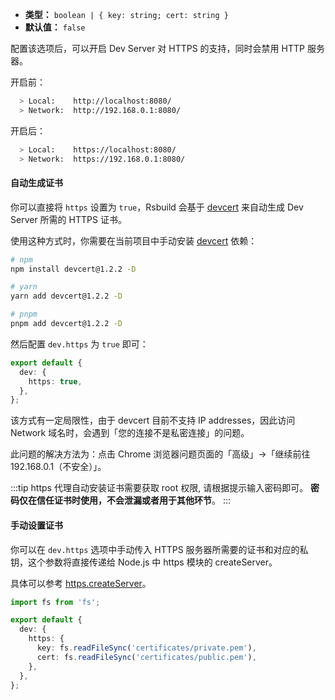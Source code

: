 - **类型：** `boolean | { key: string; cert: string }`
- **默认值：** `false`

配置该选项后，可以开启 Dev Server 对 HTTPS 的支持，同时会禁用 HTTP 服务器。

开启前：

```bash
  > Local:    http://localhost:8080/
  > Network:  http://192.168.0.1:8080/
```

开启后：

```bash
  > Local:    https://localhost:8080/
  > Network:  https://192.168.0.1:8080/
```

#### 自动生成证书

你可以直接将 `https` 设置为 `true`，Rsbuild 会基于 [devcert](https://github.com/davewasmer/devcert) 来自动生成 Dev Server 所需的 HTTPS 证书。

使用这种方式时，你需要在当前项目中手动安装 [devcert](https://github.com/davewasmer/devcert) 依赖：

```bash
# npm
npm install devcert@1.2.2 -D

# yarn
yarn add devcert@1.2.2 -D

# pnpm
pnpm add devcert@1.2.2 -D
```

然后配置 `dev.https` 为 `true` 即可：

```ts
export default {
  dev: {
    https: true,
  },
};
```

该方式有一定局限性，由于 devcert 目前不支持 IP addresses，因此访问 Network 域名时，会遇到「您的连接不是私密连接」的问题。

此问题的解决方法为：点击 Chrome 浏览器问题页面的「高级」->「继续前往 192.168.0.1（不安全）」。

:::tip
https 代理自动安装证书需要获取 root 权限, 请根据提示输入密码即可。 **密码仅在信任证书时使用，不会泄漏或者用于其他环节**。
:::

#### 手动设置证书

你可以在 `dev.https` 选项中手动传入 HTTPS 服务器所需要的证书和对应的私钥，这个参数将直接传递给 Node.js 中 https 模块的 createServer。

具体可以参考 [https.createServer](https://nodejs.org/api/https#https_https_createserver_options_requestlistener)。

```ts
import fs from 'fs';

export default {
  dev: {
    https: {
      key: fs.readFileSync('certificates/private.pem'),
      cert: fs.readFileSync('certificates/public.pem'),
    },
  },
};
```
